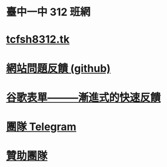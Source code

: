 # 臺中一中 312 班網
# [tcfsh8312.tk](https://tcfsh8312.tctc.tk)
# [網站問題反饋 (github)](https://github.com/Myhouse-System/tcfsh8312.tk/issues/new)
<!--# ~[Line專人服務](https://line.me/R/ti/p/%40019arusm)~ (已停止提供服務）-->
# [谷歌表單———漸進式的快速反饋](https://tcfshm8312.tctc.tk/current/feedback)
# [團隊 Telegram](https://t.me/+RT3U5bUJqOo4YzZl)
<!--# ~[本專案 Telegram](https://t.me/tcfsh8312)~ (已停止提供服務）-->
# [贊助團隊](https://myhouse.tctc.tk/pay/)
<!--# [贊助團隊](https://myhousesystem.soci.vip/donate)-->
<!--# [贊助專案](https://tcfsh8312.soci.vip/donate)-->

